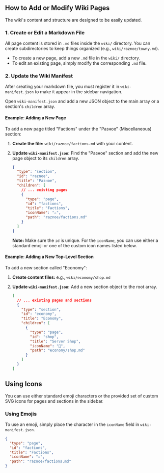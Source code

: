 ## How to Add or Modify Wiki Pages

The wiki's content and structure are designed to be easily updated.

### 1. Create or Edit a Markdown File

All page content is stored in ```.md``` files inside the ```wiki/``` directory. You can create subdirectories to keep things organized (e.g., ```wiki/raznoe/towny.md```).

-   To create a new page, add a new ```.md``` file in the ```wiki/``` directory.
-   To edit an existing page, simply modify the corresponding ```.md``` file.

### 2. Update the Wiki Manifest

After creating your markdown file, you must register it in ```wiki-manifest.json``` to make it appear in the sidebar navigation.

Open ```wiki-manifest.json``` and add a new JSON object to the main array or a section's ```children``` array.

#### Example: Adding a New Page

To add a new page titled "Factions" under the "Разное" (Miscellaneous) section:

1.  **Create the file:** ```wiki/raznoe/factions.md``` with your content.

2.  **Update ```wiki-manifest.json```:** Find the "Разное" section and add the new page object to its ```children``` array.

    ```json
    {
      "type": "section",
      "id": "raznoe",
      "title": "Разное",
      "children": [
        // ... existing pages
        {
          "type": "page",
          "id": "factions",
          "title": "Factions",
          "iconName": "⚔️",
          "path": "raznoe/factions.md"
        }
      ]
    }
    ```
    **Note:** Make sure the ```id``` is unique. For the ```iconName```, you can use either a standard emoji or one of the custom icon names listed below.

#### Example: Adding a New Top-Level Section

To add a new section called "Economy":

1.  **Create content files:** e.g., ```wiki/economy/shop.md```

2.  **Update ```wiki-manifest.json```:** Add a new section object to the root array.

    ```json
    [
      // ... existing pages and sections
      {
        "type": "section",
        "id": "economy",
        "title": "Economy",
        "children": [
          {
            "type": "page",
            "id": "shop",
            "title": "Server Shop",
            "iconName": "🛒",
            "path": "economy/shop.md"
          }
        ]
      }
    ]
    ```

## Using Icons

You can use either standard emoji characters or the provided set of custom SVG icons for pages and sections in the sidebar.

### Using Emojis

To use an emoji, simply place the character in the ```iconName``` field in ```wiki-manifest.json```.

```json
{
  "type": "page",
  "id": "factions",
  "title": "Factions",
  "iconName": "⚔️",
  "path": "raznoe/factions.md"
}
```